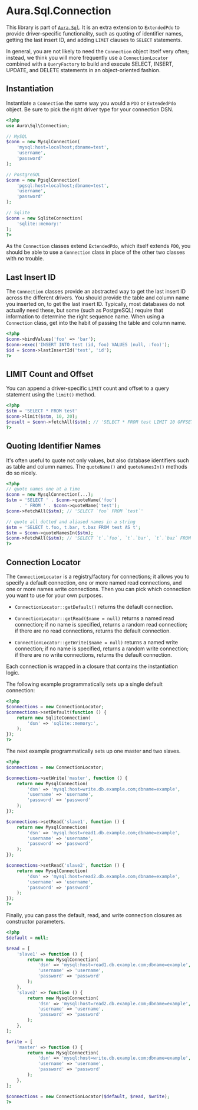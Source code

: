 Aura.Sql.Connection
===================

This library is part of [`Aura.Sql`](README.md).  It is an extra
extension to `ExtendedPdo` to provide driver-specific functionality, such as
quoting of identifier names, getting the last insert ID, and adding `LIMIT`
clauses to `SELECT` statements.

In general, you are not likely to need the `Connection` object itself very
often; instead, we think you will more frequently use a `ConnectionLocator`
combined with a `QueryFactory` to build and execute SELECT, INSERT, UPDATE,
and DELETE statements in an object-oriented fashion.


Instantiation
-------------

Instantiate a `Connection` the same way you would a `PDO` or `ExtendedPdo`
object. Be sure to pick the right driver type for your connection DSN.

```php
<?php
use Aura\Sql\Connection;

// MySQL
$conn = new MysqlConnection(
    'mysql:host=localhost;dbname=test',
    'username',
    'password'
);

// PostgreSQL
$conn = new PgsqlConnection(
    'pgsql:host=localhost;dbname=test',
    'username',
    'password'
);

// Sqlite
$conn = new SqliteConnection(
    'sqlite::memory:'
);
?>
```

As the `Connection` classes extend `ExtendedPdo`, which itself extends `PDO`,
you should be able to use a `Connection` class in place of the other two
classes with no trouble.


Last Insert ID
--------------

The `Connection` classes provide an abstracted way to get the last insert ID
across the different drivers. You should provide the table and column name you
inserted on, to get the last insert ID. Typically, most databases do not
actually need these, but some (such as PostgreSQL) require that information to
determine the right sequence name. When using a `Connection` class, get into
the habit of passing the table and column name.

```php
<?php
$conn->bindValues('foo' => 'bar');
$conn->exec('INSERT INTO test (id, foo) VALUES (null, :foo)');
$id = $conn->lastInsertId('test', 'id');
?>
```

LIMIT Count and Offset
----------------------

You can append a driver-specific `LIMIT` count and offset to a query statement
using the `limit()` method.

```php
<?php
$stm = 'SELECT * FROM test'
$conn->limit($stm, 10, 20);
$result = $conn->fetchAll($stm); // 'SELECT * FROM test LIMIT 10 OFFSET 20'
?>
```

Quoting Identifier Names
------------------------

It's often useful to quote not only values, but also database identifiers such
as table and column names.  The `quoteName()` and `quoteNamesIn()` methods do
so nicely.

```php
<?php
// quote names one at a time
$conn = new MysqlConnection(...);
$stm = 'SELECT ' . $conn->quoteName('foo')
     . ' FROM ' . $conn->quoteName('test');
$conn->fetchAll($stm); // 'SELECT `foo` FROM `test`'

// quote all dotted and aliased names in a string
$stm = 'SELECT t.foo, t.bar, t.baz FROM test AS t';
$stm = $conn->quoteNamesIn($stm);
$conn->fetchAll($stm); // 'SELECT `t`.`foo`, `t`.`bar`, `t`.`baz` FROM `test` AS `t`
?>
```

Connection Locator
------------------

The `ConnectionLocator` is a registry/factory for connections; it allows you
to specify a default connection, one or more named read connections, and one
or more names write connections. Then you can pick which connection you want
to use for your own purposes.

- `ConnectionLocator::getDefault()` returns the default connection.

- `ConnectionLocator::getRead($name = null)` returns a named read connection;
  if no name is specified, returns a random read connection; if there are no
  read connections, returns the default connection.

- `ConnectionLocator::getWrite($name = null)` returns a named write
  connection; if no name is specified, returns a random write connection; if
  there are no write connections, returns the default connection.

Each connection is wrapped in a closure that contains the instantiation logic.

The following example programmatically sets up a single default connection:

```php
<?php
$connections = new ConnectionLocator;
$connections->setDefault(function () {
    return new SqliteConnection(
        'dsn' => 'sqlite::memory:',
    );
});
?>
```

The next example programmatically sets up one master and two slaves.

```php
<?php
$connections = new ConnectionLocator;

$connections->setWrite('master', function () {
    return new MysqlConnection(
        'dsn' => 'mysql:host=write.db.example.com;dbname=example',
        'username' => 'username',
        'password' => 'password'
    );
});

$connections->setRead('slave1', function () {
    return new MysqlConnection(
        'dsn' => 'mysql:host=read1.db.example.com;dbname=example',
        'username' => 'username',
        'password' => 'password'
    );
});

$connections->setRead('slave2', function () {
    return new MysqlConnection(
        'dsn' => 'mysql:host=read2.db.example.com;dbname=example',
        'username' => 'username',
        'password' => 'password'
    );
});
?>
```

Finally, you can pass the default, read, and write connection closures as
constructor parameters.

```php
<?php
$default = null;

$read = [
    'slave1' => function () {
        return new MysqlConnection(
            'dsn' => 'mysql:host=read1.db.example.com;dbname=example',
            'username' => 'username',
            'password' => 'password'
        );
    },
    'slave2' => function () {
        return new MysqlConnection(
            'dsn' => 'mysql:host=read2.db.example.com;dbname=example',
            'username' => 'username',
            'password' => 'password'
        );
    },
];

$write = [
    'master' => function () {
        return new MysqlConnection(
            'dsn' => 'mysql:host=write.db.example.com;dbname=example',
            'username' => 'username',
            'password' => 'password'
        );
    },
];

$connections = new ConnectionLocator($default, $read, $write);
?>
```
